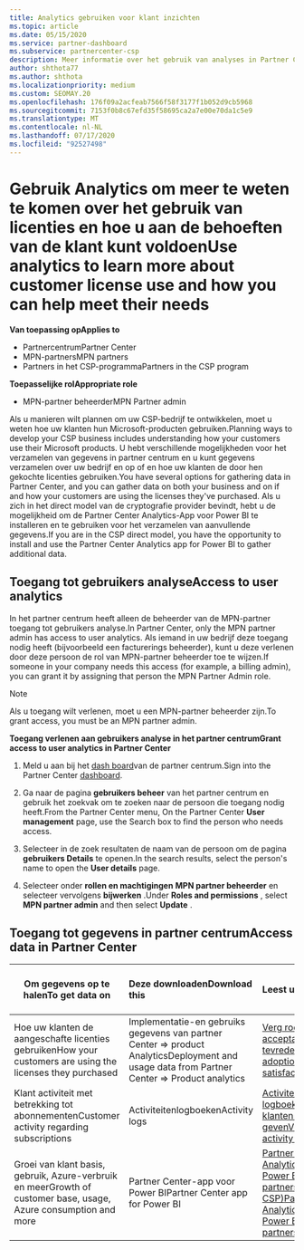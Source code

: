 ```yaml
---
title: Analytics gebruiken voor klant inzichten
ms.topic: article
ms.date: 05/15/2020
ms.service: partner-dashboard
ms.subservice: partnercenter-csp
description: Meer informatie over het gebruik van analyses in Partner Center om beter inzicht te krijgen in uw bedrijf en hoe uw klanten gebruikmaken van de licenties die u hebt aangeschaft.
author: shthota77
ms.author: shthota
ms.localizationpriority: medium
ms.custom: SEOMAY.20
ms.openlocfilehash: 176f09a2acfeab7566f58f3177f1b052d9cb5968
ms.sourcegitcommit: 7153f0b8c67efd35f58695ca2a7e00e70da1c5e9
ms.translationtype: MT
ms.contentlocale: nl-NL
ms.lasthandoff: 07/17/2020
ms.locfileid: "92527498"
---
```

# <a name="use-analytics-to-learn-more-about-customer-license-use-and-how-you-can-help-meet-their-needs"></a><span data-ttu-id="87005-103">Gebruik Analytics om meer te weten te komen over het gebruik van licenties en hoe u aan de behoeften van de klant kunt voldoen</span><span class="sxs-lookup"><span data-stu-id="87005-103">Use analytics to learn more about customer license use and how you can help meet their needs</span></span>

<span data-ttu-id="87005-104">**Van toepassing op**</span><span class="sxs-lookup"><span data-stu-id="87005-104">**Applies to**</span></span>

- <span data-ttu-id="87005-105">Partnercentrum</span><span class="sxs-lookup"><span data-stu-id="87005-105">Partner Center</span></span>
- <span data-ttu-id="87005-106">MPN-partners</span><span class="sxs-lookup"><span data-stu-id="87005-106">MPN partners</span></span>
- <span data-ttu-id="87005-107">Partners in het CSP-programma</span><span class="sxs-lookup"><span data-stu-id="87005-107">Partners in the CSP program</span></span>

<span data-ttu-id="87005-108">**Toepasselijke rol**</span><span class="sxs-lookup"><span data-stu-id="87005-108">**Appropriate role**</span></span>

- <span data-ttu-id="87005-109">MPN-partner beheerder</span><span class="sxs-lookup"><span data-stu-id="87005-109">MPN Partner admin</span></span>

<span data-ttu-id="87005-110">Als u manieren wilt plannen om uw CSP-bedrijf te ontwikkelen, moet u weten hoe uw klanten hun Microsoft-producten gebruiken.</span><span class="sxs-lookup"><span data-stu-id="87005-110">Planning ways to develop your CSP business includes understanding how your customers use their Microsoft products.</span></span> <span data-ttu-id="87005-111">U hebt verschillende mogelijkheden voor het verzamelen van gegevens in partner centrum en u kunt gegevens verzamelen over uw bedrijf en op of en hoe uw klanten de door hen gekochte licenties gebruiken.</span><span class="sxs-lookup"><span data-stu-id="87005-111">You have several options for gathering data in Partner Center, and you can gather data on both your business and on if and how your customers are using the licenses they've purchased.</span></span> <span data-ttu-id="87005-112">Als u zich in het direct model van de cryptografie provider bevindt, hebt u de mogelijkheid om de Partner Center Analytics-App voor Power BI te installeren en te gebruiken voor het verzamelen van aanvullende gegevens.</span><span class="sxs-lookup"><span data-stu-id="87005-112">If you are in the CSP direct model, you have the opportunity to install and use the Partner Center Analytics app for Power BI to gather additional data.</span></span>

## <a name="access-to-user-analytics"></a><span data-ttu-id="87005-113">Toegang tot gebruikers analyse</span><span class="sxs-lookup"><span data-stu-id="87005-113">Access to user analytics</span></span>

<span data-ttu-id="87005-114">In het partner centrum heeft alleen de beheerder van de MPN-partner toegang tot gebruikers analyse.</span><span class="sxs-lookup"><span data-stu-id="87005-114">In Partner Center, only the MPN partner admin has access to user analytics.</span></span> <span data-ttu-id="87005-115">Als iemand in uw bedrijf deze toegang nodig heeft (bijvoorbeeld een facturerings beheerder), kunt u deze verlenen door deze persoon de rol van MPN-partner beheerder toe te wijzen.</span><span class="sxs-lookup"><span data-stu-id="87005-115">If someone in your company needs this access (for example, a billing admin), you can grant it by assigning that person the MPN Partner Admin role.</span></span>

>[!NOTE] 
><span data-ttu-id="87005-116">Als u toegang wilt verlenen, moet u een MPN-partner beheerder zijn.</span><span class="sxs-lookup"><span data-stu-id="87005-116">To grant access, you must be an MPN partner admin.</span></span>

<span data-ttu-id="87005-117">**Toegang verlenen aan gebruikers analyse in het partner centrum**</span><span class="sxs-lookup"><span data-stu-id="87005-117">**Grant access to user analytics in Partner Center**</span></span> 

1. <span data-ttu-id="87005-118">Meld u aan bij het [dash board](https://partner.microsoft.com/dashboard)van de partner centrum.</span><span class="sxs-lookup"><span data-stu-id="87005-118">Sign into the Partner Center [dashboard](https://partner.microsoft.com/dashboard).</span></span>

2. <span data-ttu-id="87005-119">Ga naar de pagina **gebruikers beheer** van het partner centrum en gebruik het zoekvak om te zoeken naar de persoon die toegang nodig heeft.</span><span class="sxs-lookup"><span data-stu-id="87005-119">From the Partner Center menu, On the Partner Center **User management** page, use the Search box to find the person who needs access.</span></span>
2.  <span data-ttu-id="87005-120">Selecteer in de zoek resultaten de naam van de persoon om de pagina **gebruikers Details** te openen.</span><span class="sxs-lookup"><span data-stu-id="87005-120">In the search results, select the person's name to open the **User details** page.</span></span>
3.  <span data-ttu-id="87005-121">Selecteer onder **rollen en machtigingen** **MPN partner beheerder** en selecteer vervolgens **bijwerken** .</span><span class="sxs-lookup"><span data-stu-id="87005-121">Under **Roles and permissions** , select **MPN partner admin** and then select **Update** .</span></span>

 
## <a name="access-data-in-partner-center"></a><span data-ttu-id="87005-122">Toegang tot gegevens in partner centrum</span><span class="sxs-lookup"><span data-stu-id="87005-122">Access data in Partner Center</span></span>

|<span data-ttu-id="87005-123">**Om gegevens op te halen**</span><span class="sxs-lookup"><span data-stu-id="87005-123">**To get data on**</span></span>   |<span data-ttu-id="87005-124">**Deze downloaden**</span><span class="sxs-lookup"><span data-stu-id="87005-124">**Download this**</span></span>   |<span data-ttu-id="87005-125">**Leest u**</span><span class="sxs-lookup"><span data-stu-id="87005-125">**Read this**</span></span>   | <span data-ttu-id="87005-126">**Van toepassing op**</span><span class="sxs-lookup"><span data-stu-id="87005-126">**Applies to**</span></span>    |
|---------------------|:-----------------------|:---------------|:--------------|
|<span data-ttu-id="87005-127">Hoe uw klanten de aangeschafte licenties gebruiken</span><span class="sxs-lookup"><span data-stu-id="87005-127">How your customers are using the licenses they purchased</span></span>   |<span data-ttu-id="87005-128">Implementatie-en gebruiks gegevens van partner Center => product Analytics</span><span class="sxs-lookup"><span data-stu-id="87005-128">Deployment and usage data from Partner Center => Product analytics</span></span>   |[<span data-ttu-id="87005-129">Verg root de acceptatie en tevredenheid</span><span class="sxs-lookup"><span data-stu-id="87005-129">Increase adoption and satisfaction</span></span>](increasing-adoption-and-satisfaction.md)|<span data-ttu-id="87005-130">CSP-partners</span><span class="sxs-lookup"><span data-stu-id="87005-130">CSP partners</span></span>|
|<span data-ttu-id="87005-131">Klant activiteit met betrekking tot abonnementen</span><span class="sxs-lookup"><span data-stu-id="87005-131">Customer activity regarding subscriptions</span></span>   |<span data-ttu-id="87005-132">Activiteitenlogboeken</span><span class="sxs-lookup"><span data-stu-id="87005-132">Activity logs</span></span>   |[<span data-ttu-id="87005-133">Activiteiten logboeken voor klanten weer geven</span><span class="sxs-lookup"><span data-stu-id="87005-133">View customer activity logs</span></span>](activity-logs.md)|<span data-ttu-id="87005-134">CSP-partners</span><span class="sxs-lookup"><span data-stu-id="87005-134">CSP partners</span></span>   |
|<span data-ttu-id="87005-135">Groei van klant basis, gebruik, Azure-verbruik en meer</span><span class="sxs-lookup"><span data-stu-id="87005-135">Growth of customer base, usage, Azure consumption and more</span></span>   |<span data-ttu-id="87005-136">Partner Center-app voor Power BI</span><span class="sxs-lookup"><span data-stu-id="87005-136">Partner Center app for Power BI</span></span>   |[<span data-ttu-id="87005-137">Partner Center Analytics-app voor Power BI (directe partners in CSP)</span><span class="sxs-lookup"><span data-stu-id="87005-137">Partner Center Analytics app for Power BI (direct partners in CSP)</span></span>](power-bi-app-for-direct-partners.md)|<span data-ttu-id="87005-138">CSP-directe partners</span><span class="sxs-lookup"><span data-stu-id="87005-138">CSP direct partners</span></span>|






